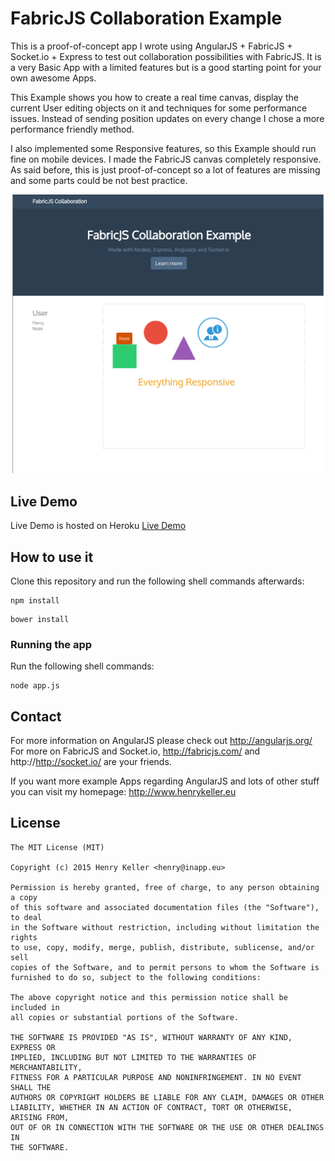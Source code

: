 # FabricJS Collaboration Example

This is a proof-of-concept app I wrote using AngularJS + FabricJS + Socket.io + Express to test out collaboration possibilities with FabricJS.
It is a very Basic App with a limited features but is a good starting point for your own awesome Apps.

This Example shows you how to create a real time canvas, display the current User editing objects on it and techniques for some performance issues. Instead of sending position updates on every change I chose a more performance friendly method.

I also implemented some Responsive features, so this Example should run fine on mobile devices. I made the FabricJS canvas completely responsive. As said before, this is just proof-of-concept so a lot of features are missing and some parts could be not best practice.

![alt text](screenshots/main_screen.jpg "Main Screen")

## Live Demo
Live Demo is hosted on Heroku
[Live Demo](https://fabricjs-collaboration.herokuapp.com/)

## How to use it

Clone this repository and run the following shell commands afterwards:

```shell
npm install
```

```shell
bower install
```

### Running the app

Run the following shell commands:

```shell
node app.js
```

## Contact

For more information on AngularJS please check out http://angularjs.org/
For more on FabricJS and Socket.io, http://fabricjs.com/ and http://http://socket.io/ are
your friends.

If you want more example Apps regarding AngularJS and lots of other stuff you can visit my homepage:
http://www.henrykeller.eu

## License

    The MIT License (MIT)

    Copyright (c) 2015 Henry Keller <henry@inapp.eu>

    Permission is hereby granted, free of charge, to any person obtaining a copy
    of this software and associated documentation files (the "Software"), to deal
    in the Software without restriction, including without limitation the rights
    to use, copy, modify, merge, publish, distribute, sublicense, and/or sell
    copies of the Software, and to permit persons to whom the Software is
    furnished to do so, subject to the following conditions:

    The above copyright notice and this permission notice shall be included in
    all copies or substantial portions of the Software.

    THE SOFTWARE IS PROVIDED "AS IS", WITHOUT WARRANTY OF ANY KIND, EXPRESS OR
    IMPLIED, INCLUDING BUT NOT LIMITED TO THE WARRANTIES OF MERCHANTABILITY,
    FITNESS FOR A PARTICULAR PURPOSE AND NONINFRINGEMENT. IN NO EVENT SHALL THE
    AUTHORS OR COPYRIGHT HOLDERS BE LIABLE FOR ANY CLAIM, DAMAGES OR OTHER
    LIABILITY, WHETHER IN AN ACTION OF CONTRACT, TORT OR OTHERWISE, ARISING FROM,
    OUT OF OR IN CONNECTION WITH THE SOFTWARE OR THE USE OR OTHER DEALINGS IN
    THE SOFTWARE.


